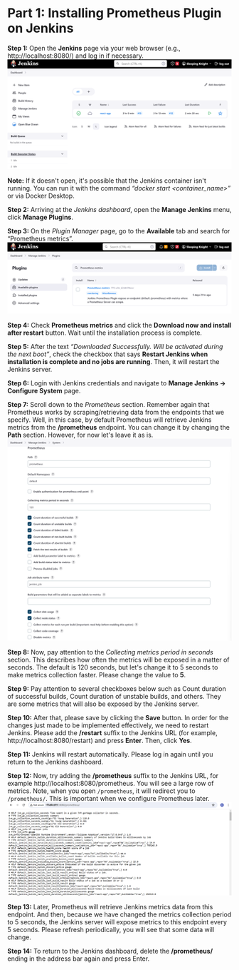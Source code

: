 # Part 1: Installing Prometheus Plugin on Jenkins

**Step 1:** Open the **Jenkins** page via your web browser (e.g., http://localhost:8080/) and log in if necessary.
![Alt text](images/01_jenkins-dashboard.png)

**Note:** If it doesn't open, it's possible that the Jenkins container isn't running. You can run it with the command *“docker start <container_name>”* or via Docker Desktop.

**Step 2:** Arriving at the *Jenkins dashboard*, open the **Manage Jenkins** menu, click **Manage Plugins**.

**Step 3:** On the *Plugin Manager* page, go to the **Available** tab and search for “Prometheus metrics”.
![Alt text](images/02_prometheus-plugins.png)

**Step 4:** Check **Prometheus metrics** and click the **Download now and install after restart** button. Wait until the installation process is complete.

**Step 5:** After the text *“Downloaded Successfully. Will be activated during the next boot”*, check the checkbox that says **Restart Jenkins when installation is complete and no jobs are running**. Then, it will restart the Jenkins server.

**Step 6:** Login with Jenkins credentials and navigate to **Manage Jenkins -> Configure System** page. 

**Step 7:** Scroll down to the *Prometheus* section. Remember again that Prometheus works by scraping/retrieving data from the endpoints that we specify. Well, in this case, by default Prometheus will retrieve Jenkins metrics from the **/prometheus** endpoint. You can change it by changing the **Path** section. However, for now let's leave it as is.
![Alt text](images/03_default-jenkins-system.png)

**Step 8:** Now, pay attention to the *Collecting metrics period in seconds* section. This describes how often the metrics will be exposed in a matter of seconds. The default is 120 seconds, but let's change it to 5 seconds to make metrics collection faster. Please change the value to **5**.

**Step 9:** Pay attention to several checkboxes below such as Count duration of successful builds, Count duration of unstable builds, and others. They are some metrics that will also be exposed by the Jenkins server.

**Step 10:** After that, please save by clicking the **Save** button. In order for the changes just made to be implemented effectively, we need to restart Jenkins. Please add the **/restart** suffix to the Jenkins URL (for example, http://localhost:8080/restart) and press **Enter**. Then, click **Yes**.

**Step 11:** Jenkins will restart automatically. Please log in again until you return to the Jenkins dashboard.

**Step 12:** Now, try adding the **/prometheus** suffix to the Jenkins URL, for example http://localhost:8080/prometheus. You will see a large row of metrics. Note, when you open `/prometheus`, it will redirect you to `/prometheus/`. This is important when we configure Prometheus later.
![Alt text](images/04_prometheus-endpoint.png)

**Step 13:** Later, Prometheus will retrieve Jenkins metrics data from this endpoint. And then, because we have changed the metrics collection period to 5 seconds, the Jenkins server will expose metrics to this endpoint every 5 seconds. Please refresh periodically, you will see that some data will change.

**Step 14:** To return to the Jenkins dashboard, delete the **/prometheus/** ending in the address bar again and press Enter.

